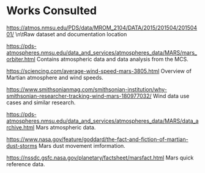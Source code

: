 # Works Consulted

https://atmos.nmsu.edu/PDS/data/MROM_2104/DATA/2015/201504/20150401/
  \n\tRaw dataset and documentation location
  
https://pds-atmospheres.nmsu.edu/data_and_services/atmospheres_data/MARS/mars_orbiter.html
  Contains atmospheric data and data analysis from the MCS.
  
https://sciencing.com/average-wind-speed-mars-3805.html
  Overview of Martian atmosphere and wind speeds.
  
https://www.smithsonianmag.com/smithsonian-institution/why-smithsonian-researcher-tracking-wind-mars-180977032/
  Wind data use cases and similar research.
  
https://pds-atmospheres.nmsu.edu/data_and_services/atmospheres_data/MARS/data_archive.html
  Mars atmospheric data.
  
https://www.nasa.gov/feature/goddard/the-fact-and-fiction-of-martian-dust-storms
  Mars dust movement imformation.
  
https://nssdc.gsfc.nasa.gov/planetary/factsheet/marsfact.html
  Mars quick reference data.
  
